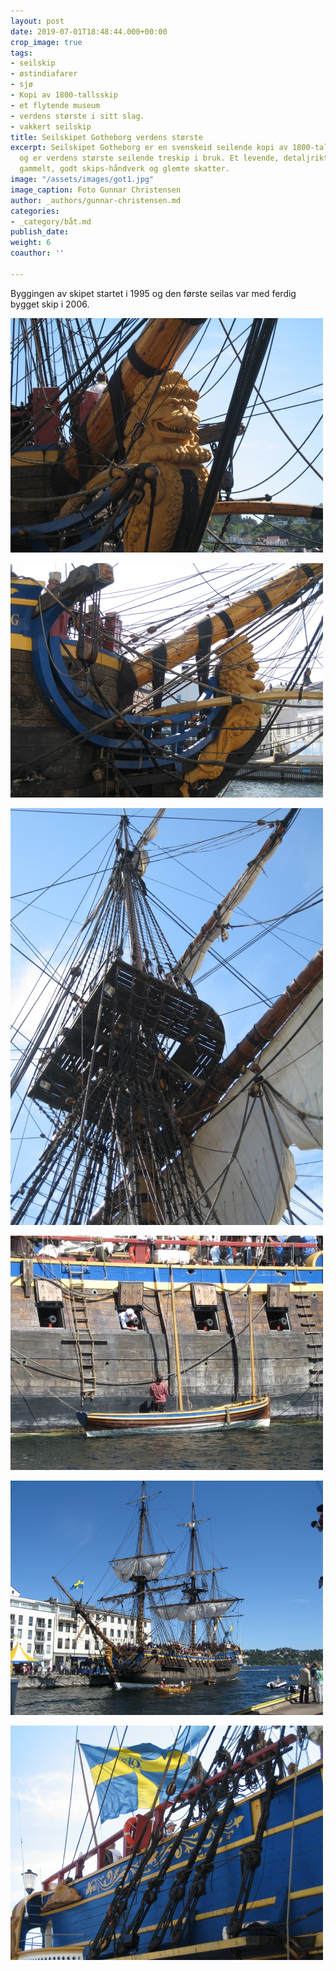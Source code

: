```yaml
---
layout: post
date: 2019-07-01T18:48:44.000+00:00
crop_image: true
tags:
- seilskip
- østindiafarer
- sjø
- Kopi av 1800-tallsskip
- et flytende museum
- verdens største i sitt slag.
- vakkert seilskip
title: Seilskipet Gotheborg verdens største
excerpt: Seilskipet Gotheborg er en svenskeid seilende kopi av 1800-talls Øst-indiafarer
  og er verdens største seilende treskip i bruk. Et levende, detaljrikt museum med
  gammelt, godt skips-håndverk og glemte skatter.
image: "/assets/images/got1.jpg"
image_caption: Foto Gunnar Christensen
author: _authors/gunnar-christensen.md
categories:
- _category/båt.md
publish_date: 
weight: 6
coauthor: ''

---
```

Byggingen av skipet startet i 1995 og den første seilas var med ferdig bygget skip i 2006.

![](/assets/images/got8.jpg)

![](/assets/images/got5.jpg)

![](/assets/images/got3.jpg)

![](/assets/images/got9.jpg)

![](/assets/images/got7.jpg)

![](/assets/images/got2.jpg)